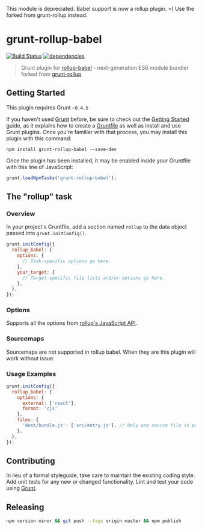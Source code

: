 This module is depreciated. Babel support is now a rollup plugin. =) Use the forked from grunt-rollup instead.

# grunt-rollup-babel
[![Build Status](https://travis-ci.org/reconbot/grunt-rollup-babel.svg)](https://travis-ci.org/reconbot/grunt-rollup-babel)
[![dependencies](https://david-dm.org/reconbot/grunt-rollup-babel.svg)](https://david-dm.org/reconbot/grunt-rollup-babel)

> Grunt plugin for [rollup-babel](https://github.com/rollup/rollup-babel) - next-generation ES6 module bundler forked from [grunt-rollup](https://github.com/chrisprice/grunt-rollup)

## Getting Started
This plugin requires Grunt `~0.4.5`

If you haven't used [Grunt](http://gruntjs.com/) before, be sure to check out the [Getting Started](http://gruntjs.com/getting-started) guide, as it explains how to create a [Gruntfile](http://gruntjs.com/sample-gruntfile) as well as install and use Grunt plugins. Once you're familiar with that process, you may install this plugin with this command:

```shell
npm install grunt-rollup-babel --save-dev
```

Once the plugin has been installed, it may be enabled inside your Gruntfile with this line of JavaScript:

```js
grunt.loadNpmTasks('grunt-rollup-babel');
```

## The "rollup" task

### Overview
In your project's Gruntfile, add a section named `rollup` to the data object passed into `grunt.initConfig()`.

```js
grunt.initConfig({
  rollup_babel: {
    options: {
      // Task-specific options go here.
    },
    your_target: {
      // Target-specific file lists and/or options go here.
    },
  },
});
```

### Options

Supports all the options from [rollup's JavaScript API](https://github.com/rollup/rollup/wiki/JavaScript-API).

### Sourcemaps

Sourcemaps are not supported in rollup babel. When they are this plugin will work without issue.

### Usage Examples

```js
grunt.initConfig({
  rollup_babel: {
    options: {
      external: ['react'],
      format: 'cjs'
    },
    files: {
      'dest/bundle.js': ['src/entry.js'], // Only one source file is permitted
    },
  },
});
```

## Contributing
In lieu of a formal styleguide, take care to maintain the existing coding style. Add unit tests for any new or changed functionality. Lint and test your code using [Grunt](http://gruntjs.com/).

## Releasing

```bash
npm version minor && git push --tags origin master && npm publish
```

